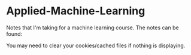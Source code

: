 # Applied-Machine-Learning

Notes that I'm taking for a machine learning course. The notes can be found: 

You may need to clear your cookies/cached files if nothing is displaying.
